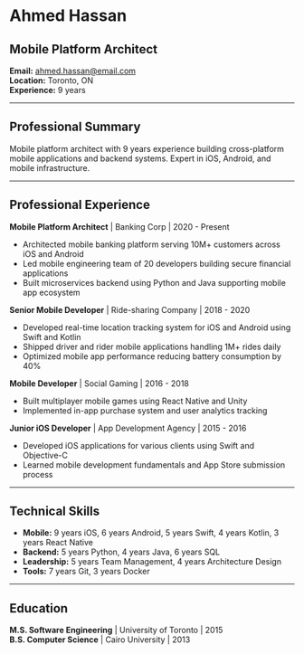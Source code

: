 # Ahmed Hassan
## Mobile Platform Architect

**Email:** ahmed.hassan@email.com  
**Location:** Toronto, ON  
**Experience:** 9 years  

---

## Professional Summary

Mobile platform architect with 9 years experience building cross-platform mobile applications and backend systems. Expert in iOS, Android, and mobile infrastructure.

---

## Professional Experience

**Mobile Platform Architect** | Banking Corp | 2020 - Present
- Architected mobile banking platform serving 10M+ customers across iOS and Android
- Led mobile engineering team of 20 developers building secure financial applications
- Built microservices backend using Python and Java supporting mobile app ecosystem

**Senior Mobile Developer** | Ride-sharing Company | 2018 - 2020
- Developed real-time location tracking system for iOS and Android using Swift and Kotlin
- Shipped driver and rider mobile applications handling 1M+ rides daily
- Optimized mobile app performance reducing battery consumption by 40%

**Mobile Developer** | Social Gaming | 2016 - 2018
- Built multiplayer mobile games using React Native and Unity
- Implemented in-app purchase system and user analytics tracking

**Junior iOS Developer** | App Development Agency | 2015 - 2016
- Developed iOS applications for various clients using Swift and Objective-C
- Learned mobile development fundamentals and App Store submission process

---

## Technical Skills

- **Mobile:** 9 years iOS, 6 years Android, 5 years Swift, 4 years Kotlin, 3 years React Native
- **Backend:** 5 years Python, 4 years Java, 6 years SQL
- **Leadership:** 5 years Team Management, 4 years Architecture Design
- **Tools:** 7 years Git, 3 years Docker

---

## Education

**M.S. Software Engineering** | University of Toronto | 2015  
**B.S. Computer Science** | Cairo University | 2013